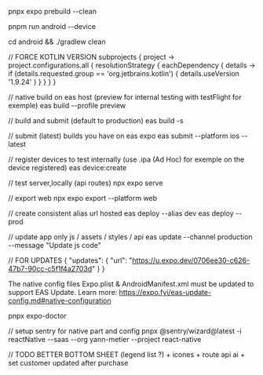 pnpx expo prebuild --clean

pnpm run android --device

cd android && ./gradlew clean

// FORCE KOTLIN VERSION
subprojects { project ->
    project.configurations.all {
        resolutionStrategy {
            eachDependency { details ->
                if (details.requested.group == 'org.jetbrains.kotlin') {
                    details.useVersion '1.9.24'
                }
            }
        }
    }
}

// native build on eas host (preview for internal testing with testFlight for exemple)
eas build  --profile preview

// build and submit (default to production)
eas build -s

// submit (latest) builds you have on eas expo
eas submit --platform ios --latest

// register devices to test internally (use .ipa (Ad Hoc) for exemple on the device registered)
eas device:create



// test server,locally (api routes)
npx expo serve 

// export web
npx expo export --platform web

// create consistent alias url hosted
eas deploy --alias dev
eas deploy --prod

// update app only js / assets / styles / api
eas update --channel production --message "Update js code"


// FOR UPDATES
{
  "updates": {
    "url": "https://u.expo.dev/0706ee30-c626-47b7-90cc-c5f1f4a2703d"
  }
}

The native config files Expo.plist & AndroidManifest.xml must be updated to support EAS Update. Learn more: https://expo.fyi/eas-update-config.md#native-configuration



pnpx expo-doctor

// setup sentry for native part and config
pnpx @sentry/wizard@latest -i reactNative --saas --org yann-metier --project react-native

// TODO BETTER BOTTOM SHEET (legend list ?)  + icones + route api ai + set customer updated after purchase

